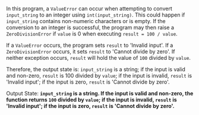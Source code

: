 In this program, a `ValueError` can occur when attempting to convert `input_string` to an integer using `int(input_string)`. This could happen if `input_string` contains non-numeric characters or is empty. If the conversion to an integer is successful, the program may then raise a `ZeroDivisionError` if `value` is 0 when executing `result = 100 / value`. 

If a `ValueError` occurs, the program sets `result` to 'Invalid input'. If a `ZeroDivisionError` occurs, it sets `result` to 'Cannot divide by zero'. If neither exception occurs, `result` will hold the value of `100` divided by `value`.

Therefore, the output state is: `input_string` is a string; if the input is valid and non-zero, `result` is 100 divided by `value`; if the input is invalid, `result` is 'Invalid input'; if the input is zero, `result` is 'Cannot divide by zero'.

Output State: **`input_string` is a string. If the input is valid and non-zero, the function returns `100` divided by `value`; if the input is invalid, `result` is 'Invalid input'; if the input is zero, `result` is 'Cannot divide by zero'.**